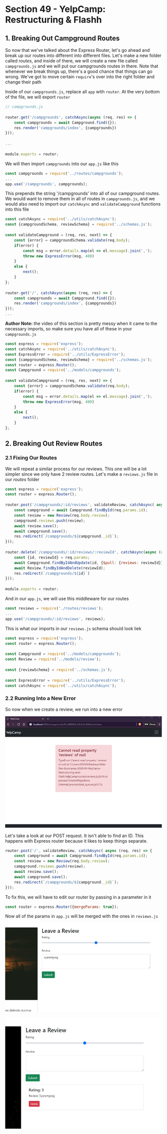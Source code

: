 # Section 49 - YelpCamp: Restructuring & Flashh

## 1. Breaking Out Campground Routes

So now that we've talked about the Express Router, let's go ahead and break up our routes into different into different files. Let's make a new folder called _routes_, and inside of there, we will create a new file called `campgrounds.js` and we will put our campgrounds routes in there. Note that whenever we break things up, there's a good chance that things can go wrong. We've got to move certain `require`'s over into the right folder and change their path

Inside of our `campgrounds.js`, replace all `app` with `router`. At the very bottom of the file, we will export `router`

```js
// campgrounds.js

router.get('/campgrounds', catchAsync(async (req, res) => {
    const campgrounds = await Campground.find({});
    res.render('campgrounds/index', {campgrounds})
}));

...

module.exports = router;
```

We will then import `campgrounds` into our `app.js` like this

```js
const campgrounds = require('../routes/campgrounds');
...
app.use('/campgrounds', campgrounds);
```

This prepends the string '/campgrounds' into all of our campground routes. We would want to remove them in all of routes in `campgrounds.js`, and we would also need to import our `catchAsync` and `validateCampground` functions into this file

```js
const catchAsync = require('../utils/catchAsync');
const {campgroundSchema, reviewSchema} = require('../schemas.js');

const validateCampground = (req, res, next) => {
    const {error} = campgroundSchema.validate(req.body);
    if(error) {
        const msg = error.details.map(el => el.message).join(',');
        throw new ExpressError(msg, 400)
    }
    else {
        next();
    }
};

router.get('/', catchAsync(async (req, res) => {
    const campgrounds = await Campground.find({});
    res.render('campgrounds/index', {campgrounds})
}));
...
```

**Author Note:** the video of this section is pretty messy when it came to the necessary imports, so make sure you have all of these in your `campgrounds.js`

```js
const express = require('express');
const catchAsync = require('../utils/catchAsync');
const ExpressError = require('../utils/ExpressError');
const {campgroundSchema, reviewSchema} = require('../schemas.js');
const router = express.Router();
const Campground = require('../models/campgrounds');

const validateCampground = (req, res, next) => {
    const {error} = campgroundSchema.validate(req.body);
    if(error) {
        const msg = error.details.map(el => el.message).join(',');
        throw new ExpressError(msg, 400)
    }
    else {
        next();
    }
};
```

## 2. Breaking Out Review Routes

### 2.1 Fixing Our Routes

We will repeat a similar process for our reviews. This one will be a lot simpler since we only have 2 review routes. Let's make a `reviews.js` file in our _routes_ folder

```js
const express = require('express');
const router = express.Router();

router.post('/campgrounds/:id/reviews', validateReview, catchAsync( async (req, res) => {
    const campground = await Campground.findById(req.params.id);
    const review = new Review(req.body.review);
    campground.reviews.push(review);
    await review.save();
    await campground.save();
    res.redirect(`/campgrounds/${campground._id}`);
}));

router.delete('/campgrounds/:id/reviews/:reviewId', catchAsync(async (req, res) => {
    const {id, reviewId} = req.params;
    await Campground.findByIdAndUpdate(id, {$pull: {reviews: reviewId}});
    await Review.findByIdAndDelete(reviewId);
    res.redirect(`/campgrounds/${id}`)
}));

module.exports = router;
```

And in our `app.js`, we will use this middleware for our routes

```js
const reviews = require('./routes/reviews');
...
app.use('/campgrounds/:id/reviews', reviews);
```

This is what our imports in our `reviews.js` schema should look liek

```js
const express = require('express');
const router = express.Router();

const Campground = require('../models/campgrounds');
const Review = require('../models/review');

const {reviewSchema} = require('../schemas.js');

const ExpressError = require('../utils/ExpressError');
const catchAsync = require('../utils/catchAsync');
```

### 2.2 Running Into a New Error

So now when we create a review, we run into a new error

![img1](https://github.com/Brian-E-Nguyen/Web-Dev-Bootcamp-2020/blob/49-YelpCamp-Restructuring-and-Flash/49-YelpCamp-Restructuring-and-Flash/img-for-notes/img1.jpg?raw=true)

Let's take a look at our POST request. It isn't able to find an ID. This happens with Express router because it likes to keep things separate. 

```js
router.post('/', validateReview, catchAsync( async (req, res) => {
    const campground = await Campground.findById(req.params.id);
    const review = new Review(req.body.review);
    campground.reviews.push(review);
    await review.save();
    await campground.save();
    res.redirect(`/campgrounds/${campground._id}`);
}));
```

To fix this, we will have to edit our router by passing in a parameter in it

```js
const router = express.Router({mergeParams: true});
```

Now all of the params in `app.js` will be merged with the ones in `reviews.js`

![img2](https://github.com/Brian-E-Nguyen/Web-Dev-Bootcamp-2020/blob/49-YelpCamp-Restructuring-and-Flash/49-YelpCamp-Restructuring-and-Flash/img-for-notes/img2.jpg?raw=true)

![img3](https://github.com/Brian-E-Nguyen/Web-Dev-Bootcamp-2020/blob/49-YelpCamp-Restructuring-and-Flash/49-YelpCamp-Restructuring-and-Flash/img-for-notes/img3.jpg?raw=true)
